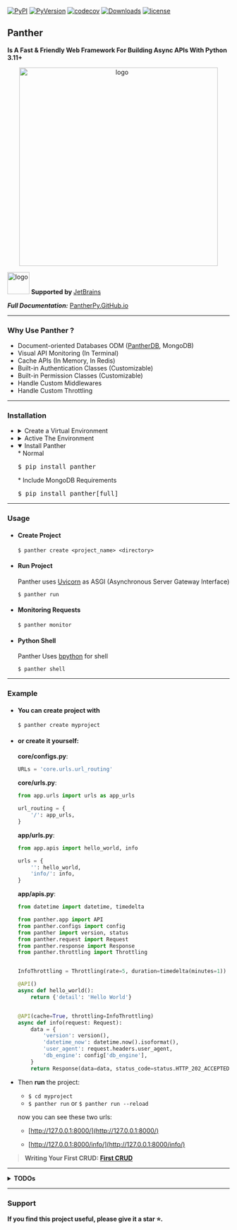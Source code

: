 
[![PyPI](https://img.shields.io/pypi/v/panther?label=PyPI)](https://pypi.org/project/panther/) [![PyVersion](https://img.shields.io/pypi/pyversions/panther.svg)](https://pypi.org/project/panther/) [![codecov](https://codecov.io/github/AliRn76/panther/graph/badge.svg?token=YWFQA43GSP)](https://codecov.io/github/AliRn76/panther) [![Downloads](https://static.pepy.tech/badge/panther/month)](https://pepy.tech/project/panther) [![license](https://img.shields.io/github/license/alirn76/panther.svg)](https://github.com/alirn76/panther/blob/main/LICENSE)


## Panther 
<b>Is A Fast &  Friendly Web Framework For Building Async APIs With Python 3.11+</b> 

<p align="center">
  <img src="https://github.com/AliRn76/panther/raw/master/docs/docs/images/logo-vertical.png" alt="logo" style="width: 450px">
</p>

<p>
  <img alt="logo" style="width: 50px" src="https://resources.jetbrains.com/storage/products/company/brand/logos/jb_beam.png">
   <b>Supported by </b><a href="https://drive.google.com/file/d/17xe1hicIiRF7SQ-clg9SETdc19SktCbV/view?usp=sharing">JetBrains</a>
</p>

**_Full Documentation:_** [PantherPy.GitHub.io](https://pantherpy.github.io)

---

### Why Use Panther ?
- Document-oriented Databases ODM ([PantherDB](https://pypi.org/project/pantherdb/), MongoDB)
- Visual API Monitoring (In Terminal)
- Cache APIs (In Memory, In Redis)
- Built-in Authentication Classes (Customizable)
- Built-in Permission Classes (Customizable)
- Handle Custom Middlewares
- Handle Custom Throttling 
---

### Installation
- <details>
    <summary>Create a Virtual Environment</summary>
    <pre>$ python3 -m venv .venv</pre>
  
  </details>
  
- <details>
    <summary>Active The Environment</summary>
    * Linux & Mac
      <pre>$ source .venv/bin/activate</pre>
    * Windows
      <pre>$ .\.venv\Scripts\activate</pre>
  
  </details>
 
- <details open>
    <summary>Install Panther</summary>
    * Normal
      <pre>$ pip install panther</pre>
    * Include MongoDB Requirements
      <pre>$ pip install panther[full]</pre>
  </details>
  
---

### Usage

- #### Create Project

    ```console
    $ panther create <project_name> <directory>
    ```

- #### Run Project

    Panther uses [Uvicorn](https://github.com/encode/uvicorn) as ASGI (Asynchronous Server Gateway Interface)
    
    ```console
    $ panther run 
    ```

- #### Monitoring Requests

    ```console
    $ panther monitor 
    ```

- #### Python Shell

    Panther Uses [bpython](https://bpython-interpreter.org) for shell
    
    ```console
    $ panther shell 
    ```
---

### Example

- #### You can create project with
 
    ```console 
    $ panther create myproject
    ``` 
  
- #### or create it yourself:

    **core/configs.py**:
    
    ```python
    URLs = 'core.urls.url_routing'
    ```
    
    **core/urls.py**:
    
    ```python
    from app.urls import urls as app_urls
    
    url_routing = {
        '/': app_urls,
    }
    ```
    
    **app/urls.py**:
    
    ```python
    from app.apis import hello_world, info
    
    urls = {
        '': hello_world,
        'info/': info,
    }
    ```
    
    **app/apis.py**:
    
    ```python
    from datetime import datetime, timedelta

    from panther.app import API
    from panther.configs import config
    from panther import version, status
    from panther.request import Request
    from panther.response import Response
    from panther.throttling import Throttling
    
    
    InfoThrottling = Throttling(rate=5, duration=timedelta(minutes=1))
  
    @API()
    async def hello_world():
        return {'detail': 'Hello World'}
    
    
    @API(cache=True, throttling=InfoThrottling)
    async def info(request: Request):
        data = {
            'version': version(),
            'datetime_now': datetime.now().isoformat(),
            'user_agent': request.headers.user_agent,
            'db_engine': config['db_engine'],
        }
        return Response(data=data, status_code=status.HTTP_202_ACCEPTED)
    ```

- Then **run** the project:
  
  - `$ cd myproject`
  - `$ panther run` or `$ panther run --reload` 
  
  now you can see these two urls:</b>

  * [http://127.0.0.1:8000/](http://127.0.0.1:8000/)

  * [http://127.0.0.1:8000/info/](http://127.0.0.1:8000/info/)



> **Writing Your First CRUD: [First CRUD](https://pantherpy.github.io/first_crud)**

---


**<details>
    <summary>TODOs**</summary>

- <details>
    <summary>Base</summary>
  
    - &#x2705; Start with Uvicorn
    - &#x2705; Fix URL Routing
    - &#x2705; Read Configs
    - &#x2705; Handle Exceptions
    - &#x2705; Add Custom Logger
    - &#x2705; Request Class
    - &#x2705; Response Class 
    - &#x2705; Validate Input 
    - &#x2705; Custom Output Model 
    - &#x2705; Log Queries
    - &#x2705; Add Package Requirements
    - &#x2705; Custom Logging
    - &#x2705; Caching
    - &#x2705; Handle Path Variable
    - &#x2705; Handle Simple Form-Data
    - &#x2705; Handle Throttling
    - &#x2705; Handle ClassBase APIs
    - &#x2705; Handle File 
    - &#x2705; Handle Huge Files
    - &#9744; Handle Cookie
    - &#9744; Handle WS 
    - &#9744; Handle GraphQL
    - &#9744; Handle Testing
    - &#9744; Generate Swagger For APIs
  
  </details>

- <details>
    <summary>Database</summary>
  
    - &#x2705; Structure Of DB Connection
    - &#x2705; PantherDB Connection
    - &#x2705; MongoDB Connection
    - &#x2705; Create Custom BaseModel For All Type Of Databases
    - &#x2705; Set PantherDB As Default
  
  </details>

- <details>
    <summary>Custom ODM</summary>

    - &#x2705; Find One
    - &#x2705; Find 
    - &#x2705; Last
    - &#x2705; Count
    - &#x2705; Insert One 
    - &#x2705; Insert Many 
    - &#x2705; Delete One
    - &#x2705; Delete Many
    - &#x2705; Delete Itself
    - &#x2705; Update One
    - &#x2705; Update Many
    - &#x2705; Update Itself
    - &#x2705; Find or Insert
    - &#x2705; Save
    - &#9744; Find or Raise
    - &#9744; Find with Pagination
    - &#9744; Aggregation
    - &#9744; Complex Pipelines
    - &#9744; ...
    
  </details>

- <details>
    <summary>Middleware</summary>
  
    - &#x2705; Add Middlewares To Structure
    - &#x2705; Create BaseMiddleware
    - &#x2705; Pass Custom Parameters To Middlewares
    - &#x2705; Handle Custom Middlewares
  </details>

- <details>
    <summary>Authentication</summary>

    - &#x2705; JWT Authentication
    - &#x2705; Separate Auth For Every API
    - &#x2705; Handle Permissions 
    - &#9744; Token Storage Authentication
    - &#9744; Cookie Authentication
    - &#9744; Query Param Authentication
    - &#9744; Store JWT After Logout In Redis/ Memory
  
  </details>

- <details>
    <summary>Cache</summary>

    - &#x2705; Add Redis To Structure
    - &#x2705; Create Cache Decorator
    - &#x2705; Handle In-Memory Caching 
    - &#x2705; Handle In Redis Caching 
    - &#9744; Write Async LRU_Caching With TTL (Replace it with in-memory ...)
  
  </details>

- <details>
    <summary>CLI</summary>

    - &#x2705; Create Project 
    - &#x2705; Run Project 
    - &#x2705; Create Project with Options
    - &#x2705; Monitoring With Textual
    - &#x2705; Monitor Requests, Response & Time
  
  </details>

- <details>
    <summary>Documentation</summary>

    - &#x2705; Create MkDocs For Project 
    - &#x2705; Benchmarks
    - &#x2705; Release Notes
    - &#x2705; Features
    - &#9744; Complete The MkDoc
  
  </details>

- <details>
    <summary>Tests</summary>

    - &#x2705; Start Writing Tests For Panther 
    - &#9744; Test Client
  
  </details>

</details>


---

### Support

**If you find this project useful, please give it a star ⭐️.**
